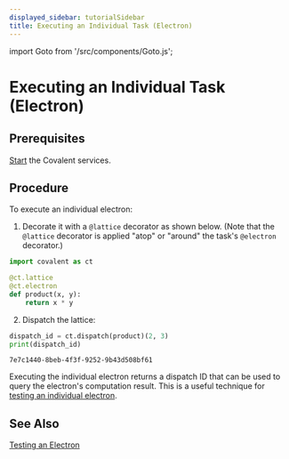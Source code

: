 ```yaml
---
displayed_sidebar: tutorialSidebar
title: Executing an Individual Task (Electron) 
---
```


import Goto from '/src/components/Goto.js';

# Executing an Individual Task (Electron) <Goto link="https://github.com/AgnostiqHQ/covalent/blob/develop/doc/source/how_to/execution/execute_individual_electron.ipynb" />

## Prerequisites

[Start](/docs/user-documentation/how-to/execution/covalent-cli) the Covalent services.

## Procedure

To execute an individual electron:

1. Decorate it with a `@lattice` decorator as shown below. (Note that the `@lattice` decorator is applied "atop" or "around" the task's `@electron` decorator.)

```python
import covalent as ct

@ct.lattice
@ct.electron
def product(x, y):
    return x * y
```

2. Dispatch the lattice:

```python
dispatch_id = ct.dispatch(product)(2, 3)
print(dispatch_id)
```

    7e7c1440-8beb-4f3f-9252-9b43d508bf61

Executing the individual electron returns a dispatch ID that can be used to query the electron's computation result. This is a useful technique for [testing an individual electron](/docs/user-documentation/how-to/test-electron).

## See Also

[Testing an Electron](/docs/user-documentation/how-to/test-electron)
